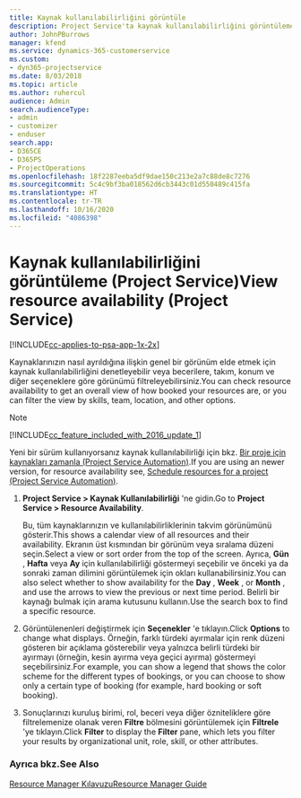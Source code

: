 ```yaml
---
title: Kaynak kullanılabilirliğini görüntüle
description: Project Service'ta kaynak kullanılabilirliğini görüntüleme
author: JohnPBurrows
manager: kfend
ms.service: dynamics-365-customerservice
ms.custom:
- dyn365-projectservice
ms.date: 8/03/2018
ms.topic: article
ms.author: ruhercul
audience: Admin
search.audienceType:
- admin
- customizer
- enduser
search.app:
- D365CE
- D365PS
- ProjectOperations
ms.openlocfilehash: 18f2287eeba5df9dae150c213e2a7c88de8c7276
ms.sourcegitcommit: 5c4c9bf3ba018562d6cb3443c01d550489c415fa
ms.translationtype: HT
ms.contentlocale: tr-TR
ms.lasthandoff: 10/16/2020
ms.locfileid: "4086398"
---
```

# <a name="view-resource-availability-project-service"></a><span data-ttu-id="d7c97-103">Kaynak kullanılabilirliğini görüntüleme (Project Service)</span><span class="sxs-lookup"><span data-stu-id="d7c97-103">View resource availability (Project Service)</span></span>

[!INCLUDE[cc-applies-to-psa-app-1x-2x](../includes/cc-applies-to-psa-app-1x-2x.md)]

<span data-ttu-id="d7c97-104">Kaynaklarınızın nasıl ayrıldığına ilişkin genel bir görünüm elde etmek için kaynak kullanılabilirliğini denetleyebilir veya becerilere, takım, konum ve diğer seçeneklere göre görünümü filtreleyebilirsiniz.</span><span class="sxs-lookup"><span data-stu-id="d7c97-104">You can check resource availability to get an overall view of how booked your resources are, or you can filter the view by skills, team, location, and other options.</span></span>  
  
> [!NOTE]
> [!INCLUDE[cc_feature_included_with_2016_update_1](../includes/cc-feature-included-with-2016-update-1.md)]  
> 
>  <span data-ttu-id="d7c97-105">Yeni bir sürüm kullanıyorsanız kaynak kullanılabilirliği için bkz. [Bir proje için kaynakları zamanla (Project Service Automation)](../psa/schedule-resources-project.md).</span><span class="sxs-lookup"><span data-stu-id="d7c97-105">If you are using an newer version, for resource availability see, [Schedule resources for a project (Project Service Automation)](../psa/schedule-resources-project.md).</span></span>  

1. <span data-ttu-id="d7c97-106">**Project Service > Kaynak Kullanılabilirliği** 'ne gidin.</span><span class="sxs-lookup"><span data-stu-id="d7c97-106">Go to **Project Service > Resource Availability**.</span></span>  

    <span data-ttu-id="d7c97-107">Bu, tüm kaynaklarınızın ve kullanılabilirliklerinin takvim görünümünü gösterir.</span><span class="sxs-lookup"><span data-stu-id="d7c97-107">This shows a calendar view of all resources and their availability.</span></span> <span data-ttu-id="d7c97-108">Ekranın üst kısmından bir görünüm veya sıralama düzeni seçin.</span><span class="sxs-lookup"><span data-stu-id="d7c97-108">Select a view or sort order from the top of the screen.</span></span> <span data-ttu-id="d7c97-109">Ayrıca, **Gün** , **Hafta** veya **Ay** için kullanılabilirliği göstermeyi seçebilir ve önceki ya da sonraki zaman dilimini görüntülemek için okları kullanabilirsiniz.</span><span class="sxs-lookup"><span data-stu-id="d7c97-109">You can also select whether to show availability for the **Day** , **Week** , or **Month** , and use the arrows to view the previous or next time period.</span></span> <span data-ttu-id="d7c97-110">Belirli bir kaynağı bulmak için arama kutusunu kullanın.</span><span class="sxs-lookup"><span data-stu-id="d7c97-110">Use the search box to find a specific resource.</span></span>  

2. <span data-ttu-id="d7c97-111">Görüntülenenleri değiştirmek için **Seçenekler** 'e tıklayın.</span><span class="sxs-lookup"><span data-stu-id="d7c97-111">Click **Options** to change what displays.</span></span> <span data-ttu-id="d7c97-112">Örneğin, farklı türdeki ayırmalar için renk düzeni gösteren bir açıklama gösterebilir veya yalnızca belirli türdeki bir ayırmayı (örneğin, kesin ayırma veya geçici ayırma) göstermeyi seçebilirsiniz.</span><span class="sxs-lookup"><span data-stu-id="d7c97-112">For example, you can show a legend that shows the color scheme for the different types of bookings, or you can choose to show only a certain type of booking (for example, hard booking or soft booking).</span></span>  

3. <span data-ttu-id="d7c97-113">Sonuçlarınızı kuruluş birimi, rol, beceri veya diğer özniteliklere göre filtrelemenize olanak veren **Filtre** bölmesini görüntülemek için **Filtrele** 'ye tıklayın.</span><span class="sxs-lookup"><span data-stu-id="d7c97-113">Click **Filter** to display the **Filter** pane, which lets you filter your results by organizational unit, role, skill, or other attributes.</span></span>  

### <a name="see-also"></a><span data-ttu-id="d7c97-114">Ayrıca bkz.</span><span class="sxs-lookup"><span data-stu-id="d7c97-114">See Also</span></span>  
 [<span data-ttu-id="d7c97-115">Resource Manager Kılavuzu</span><span class="sxs-lookup"><span data-stu-id="d7c97-115">Resource Manager Guide</span></span>](../psa/resource-manager-guide.md)
